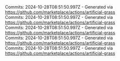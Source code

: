 Commits: 2024-10-28T08:51:50.997Z - Generated via https://github.com/marketplace/actions/artificial-grass
<br>
Commits: 2024-10-28T08:51:50.997Z - Generated via https://github.com/marketplace/actions/artificial-grass
<br>
Commits: 2024-10-28T08:51:50.997Z - Generated via https://github.com/marketplace/actions/artificial-grass
<br>
Commits: 2024-10-28T08:51:50.997Z - Generated via https://github.com/marketplace/actions/artificial-grass
<br>
Commits: 2024-10-28T08:51:50.997Z - Generated via https://github.com/marketplace/actions/artificial-grass
<br>
